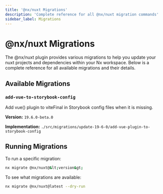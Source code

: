 ```yaml
---
title: '@nx/nuxt Migrations'
description: 'Complete reference for all @nx/nuxt migration commands'
sidebar_label: Migrations
---
```


# @nx/nuxt Migrations

The @nx/nuxt plugin provides various migrations to help you update your nuxt projects and dependencies within your Nx workspace.
Below is a complete reference for all available migrations and their details.

## Available Migrations

### `add-vue-to-storybook-config`

Add vue() plugin to viteFinal in Storybook config files when it is missing.

**Version:** `19.6.0-beta.0`

**Implementation:** `./src/migrations/update-19-6-0/add-vue-plugin-to-storybook-config`

## Running Migrations

To run a specific migration:

```bash
nx migrate @nx/nuxt@&lt;version&gt;
```

To see what migrations are available:

```bash
nx migrate @nx/nuxt@latest --dry-run
```
